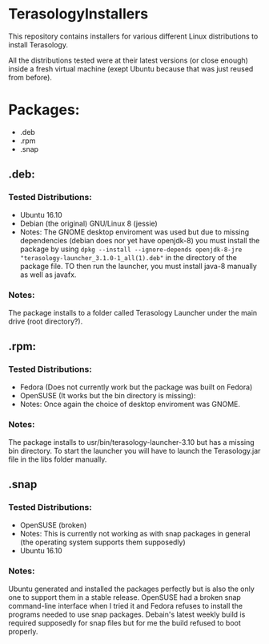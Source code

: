 # TerasologyInstallers
This repository contains installers for various different Linux distributions to install Terasology.

All the distributions tested were at their latest versions (or close enough) inside a fresh virtual machine (exept Ubuntu because that was just reused from before).

# Packages:
  * .deb
  * .rpm
  * .snap

## .deb:  
### Tested Distributions:
* Ubuntu 16.10
* Debian (the original) GNU/Linux 8 (jessie)
 * Notes:
 The GNOME desktop enviroment was used but due to missing dependencies (debian does nor yet have openjdk-8) you must install the package by using ` dpkg --install --ignore-depends openjdk-8-jre "terasology-launcher_3.1.0-1_all(1).deb" ` in the directory of the package file. TO then run the launcher, you must install java-8 manually as well as javafx.

### Notes:
 The package installs to a folder called Terasology Launcher under the main drive (root directory?).
 
## .rpm:
### Tested Distributions:
* Fedora (Does not currently work but the package was built on Fedora)
* OpenSUSE (It works but the bin directory is missing):
 * Notes: Once again the choice of desktop enviroment was GNOME.

### Notes:
 The package installs to usr/bin/terasology-launcher-3.10 but has a missing bin directory. To start the launcher you will have to  launch the Terasology.jar file in the libs folder manually.

## .snap
### Tested Distributions:
* OpenSUSE (broken)
 * Notes: This is currently not working as with snap packages in general (the operating system supports them supposedly)
* Ubuntu 16.10

### Notes:
 Ubuntu generated and installed the packages perfectly but is also the only one to support them in a stable release. OpenSUSE had a broken snap command-line interface when I tried it and Fedora refuses to install the programs needed to use snap packages. Debain's latest weekly build is required supposedly for snap files but for me the build refused to boot properly.
